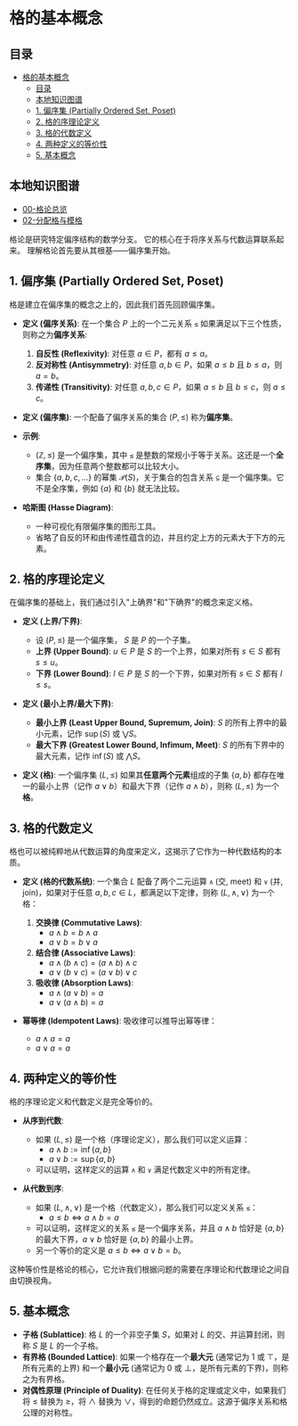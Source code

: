 # 格的基本概念

<!-- 本地目录区块 -->
## 目录

- [格的基本概念](#格的基本概念)
  - [目录](#目录)
  - [本地知识图谱](#本地知识图谱)
  - [1. 偏序集 (Partially Ordered Set, Poset)](#1-偏序集-partially-ordered-set-poset)
  - [2. 格的序理论定义](#2-格的序理论定义)
  - [3. 格的代数定义](#3-格的代数定义)
  - [4. 两种定义的等价性](#4-两种定义的等价性)
  - [5. 基本概念](#5-基本概念)

<!-- 本地知识图谱区块 -->
## 本地知识图谱

- [00-格论总览](./00-格论总览.md)
- [02-分配格与模格](./02-分配格与模格.md)

格论是研究特定偏序结构的数学分支。
它的核心在于将序关系与代数运算联系起来。
理解格论首先要从其根基——偏序集开始。

## 1. 偏序集 (Partially Ordered Set, Poset)

格是建立在偏序集的概念之上的，因此我们首先回顾偏序集。

- **定义 (偏序关系)**: 在一个集合 $P$ 上的一个二元关系 `≤` 如果满足以下三个性质，则称之为**偏序关系**:
    1. **自反性 (Reflexivity)**: 对任意 $a \in P$，都有 $a \le a$。
    2. **反对称性 (Antisymmetry)**: 对任意 $a, b \in P$，如果 $a \le b$ 且 $b \le a$，则 $a = b$。
    3. **传递性 (Transitivity)**: 对任意 $a, b, c \in P$，如果 $a \le b$ 且 $b \le c$，则 $a \le c$。

- **定义 (偏序集)**: 一个配备了偏序关系的集合 $(P, \le)$ 称为**偏序集**。

- **示例**:
  - $(\mathbb{Z}, \le)$ 是一个偏序集，其中 `≤` 是整数的常规小于等于关系。这还是一个**全序集**，因为任意两个整数都可以比较大小。
  - 集合 $\{a, b, c, ...\}$ 的幂集 $\mathcal{P}(S)$，关于集合的包含关系 `⊆` 是一个偏序集。它不是全序集，例如 $\{a\}$ 和 $\{b\}$ 就无法比较。

- **哈斯图 (Hasse Diagram)**:
  - 一种可视化有限偏序集的图形工具。
  - 省略了自反的环和由传递性蕴含的边，并且约定上方的元素大于下方的元素。

## 2. 格的序理论定义

在偏序集的基础上，我们通过引入"上确界"和"下确界"的概念来定义格。

- **定义 (上界/下界)**:
  - 设 $(P, \le)$ 是一个偏序集， $S$ 是 $P$ 的一个子集。
  - **上界 (Upper Bound)**: $u \in P$ 是 $S$ 的一个上界，如果对所有 $s \in S$ 都有 $s \le u$。
  - **下界 (Lower Bound)**: $l \in P$ 是 $S$ 的一个下界，如果对所有 $s \in S$ 都有 $l \le s$。

- **定义 (最小上界/最大下界)**:
  - **最小上界 (Least Upper Bound, Supremum, Join)**: $S$ 的所有上界中的最小元素，记作 $\sup(S)$ 或 $\bigvee S$。
  - **最大下界 (Greatest Lower Bound, Infimum, Meet)**: $S$ 的所有下界中的最大元素，记作 $\inf(S)$ 或 $\bigwedge S$。

- **定义 (格)**:
    一个偏序集 $(L, \le)$ 如果其**任意两个元素**组成的子集 $\{a, b\}$ 都存在唯一的最小上界（记作 $a \lor b$）和最大下界（记作 $a \land b$），则称 $(L, \le)$ 为一个**格**。

## 3. 格的代数定义

格也可以被纯粹地从代数运算的角度来定义，这揭示了它作为一种代数结构的本质。

- **定义 (格的代数系统)**:
    一个集合 $L$ 配备了两个二元运算 `∧` (交, meet) 和 `∨` (并, join)，如果对于任意 $a, b, c \in L$，都满足以下定律，则称 $(L, \land, \lor)$ 为一个格：
    1. **交换律 (Commutative Laws)**:
        - $a \land b = b \land a$
        - $a \lor b = b \lor a$
    2. **结合律 (Associative Laws)**:
        - $a \land (b \land c) = (a \land b) \land c$
        - $a \lor (b \lor c) = (a \lor b) \lor c$
    3. **吸收律 (Absorption Laws)**:
        - $a \land (a \lor b) = a$
        - $a \lor (a \land b) = a$

- **幂等律 (Idempotent Laws)**: 吸收律可以推导出幂等律：
  - $a \land a = a$
  - $a \lor a = a$

## 4. 两种定义的等价性

格的序理论定义和代数定义是完全等价的。

- **从序到代数**:
  - 如果 $(L, \le)$ 是一个格（序理论定义），那么我们可以定义运算：
    - $a \land b := \inf\{a, b\}$
    - $a \lor b := \sup\{a, b\}$
  - 可以证明，这样定义的运算 `∧` 和 `∨` 满足代数定义中的所有定律。

- **从代数到序**:
  - 如果 $(L, \land, \lor)$ 是一个格（代数定义），那么我们可以定义关系 `≤`：
    - $a \le b \iff a \land b = a$
  - 可以证明，这样定义的关系 `≤` 是一个偏序关系，并且 $a \land b$ 恰好是 $\{a,b\}$ 的最大下界，$a \lor b$ 恰好是 $\{a,b\}$ 的最小上界。
  - 另一个等价的定义是 $a \le b \iff a \lor b = b$。

这种等价性是格论的核心，它允许我们根据问题的需要在序理论和代数理论之间自由切换视角。

## 5. 基本概念

- **子格 (Sublattice)**: 格 $L$ 的一个非空子集 $S$，如果对 $L$ 的交、并运算封闭，则称 $S$ 是 $L$ 的一个子格。
- **有界格 (Bounded Lattice)**: 如果一个格存在一个**最大元** (通常记为 1 或 $\top$，是所有元素的上界) 和一个**最小元** (通常记为 0 或 $\bot$，是所有元素的下界)，则称之为有界格。
- **对偶性原理 (Principle of Duality)**: 在任何关于格的定理或定义中，如果我们将 $\le$ 替换为 $\ge$，将 $\land$ 替换为 $\lor$，得到的命题仍然成立。这源于偏序关系和格公理的对称性。
